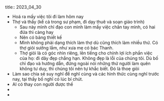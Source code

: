 title:: 2023_04_30

- Hoá ra mấy việc tôi đi làm hôm nay
- Thợ và thầy (kể cả trong sư phạm, đi dạy thuê và soạn giáo trình)
	- Sau này mình chỉ đạo con mình làm mấy việc chân tay mình, có hai đứa thì càng hay
	- Nên có bảng thiết kế
	- Mình không phải dạng thích làm thợ dù cũng thích làm nhiều thứ. Có thợ giỏi sướng lắm, như xưa mẹ có bác Thanh.
	- Thợ giỏi là có góc nhìn riêng, lên tiếng cho chính lợi ích phần việc của họ: đi dây đẹp chẳng hạn. Không đẹp là lỗi của chúng tôi. Dù bố chỉ đạo và hướng dẫn, đứng ngoài nói những thứ người làm quên không tư duy, thì chúng tôi nên tự khắc biết. Đó là thoẹ giỏi
- Làm sao chia sẻ suy nghĩ để nghĩ cùng và các hình thức cùng nghĩ trước nay, tại thấy bố nghĩ có lúc bí chút.
- AI có thay con người được thế
-
-